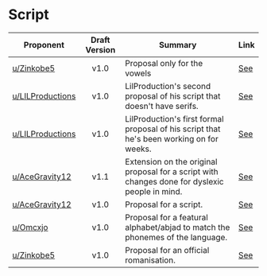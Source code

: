 # Script

| Proponent                                                 | Draft Version | Summary                                                                                                                                                                                                                                                                                 | Link                                                                                                                     |
| --------------------------------------------------------- | :-----------: | --------------------------------------------------------------------------------------------------------------------------------------------------------------------------------------------------------------------------------------------------------------------------------------- | ------------------------------------------------------------------------------------------------------------------------ |
| [u/Zinkobe5](https://www.reddit.com/u/Zinkobe5)             |     v1.0      | Proposal only for the vowels  | [See](https://www.reddit.com/r/EncapsulatedLanguage/comments/i18aba/vowel_proposal_very_fteindly/)    |
| [u/LILProductions](https://www.reddit.com/u/LILProductions)             |     v1.0      | LilProduction's second proposal of his script that doesn't have serifs.  | [See](https://www.reddit.com/r/EncapsulatedLanguage/comments/i0le43/ive_made_a_dyslexia_fteindly_nonserif_version_of/)    |
| [u/LILProductions](https://www.reddit.com/u/LILProductions)             |     v1.0      | LilProduction's first formal proposal of his script that he's been working on for weeks.  | [See](https://www.reddit.com/r/EncapsulatedLanguage/comments/i0k6cp/encapsulated_writing_system/)    |
| [u/AceGravity12](https://www.reddit.com/u/AceGravity12)             |     v1.1      | Extension on the original proposal for a script with changes done for dyslexic people in mind.  | [See](https://www.reddit.com/r/EncapsulatedLanguage/comments/i0bt2w/potential_hopefully_dyslexic_fteindly_alphabet/)    |
| [u/AceGravity12](https://www.reddit.com/u/AceGravity12)             |     v1.0      | Proposal for a script.  | [See](https://www.reddit.com/r/EncapsulatedLanguage/comments/hzgm5v/potential_alphabet/)    |
| [u/Omcxjo](https://www.reddit.com/u/Omcxjo)             |     v1.0      | Proposal for a featural alphabet/abjad to match the phonemes of the language.                                                                                                                                                                                     | [See](https://www.reddit.com/r/EncapsulatedLanguage/comments/hy2voy/native_featural_script_proposal/)    |
| [u/Zinkobe5](https://www.reddit.com/u/Zinkobe5)             |     v1.0      | Proposal for an official romanisation.                                                                                                                                                                                           | [See](https://www.reddit.com/r/EncapsulatedLanguage/comments/hu8m8q/proposal_for_letters_in_the_latin_system/)    |